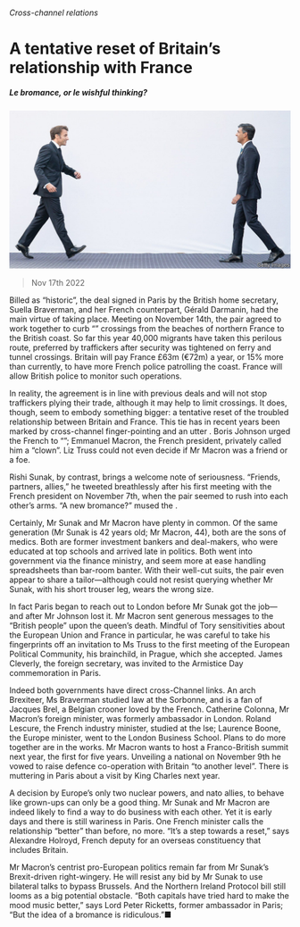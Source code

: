 ###### Cross-channel relations

# A tentative reset of Britain’s relationship with France 

##### Le bromance, or le wishful thinking? 

![image](images/20221119_BRP504.jpg) 

> Nov 17th 2022 

Billed as “historic”, the deal signed in Paris by the British home secretary, Suella Braverman, and her French counterpart, Gérald Darmanin, had the main virtue of taking place. Meeting on November 14th, the pair agreed to work together to curb “” crossings from the beaches of northern France to the British coast. So far this year 40,000 migrants have taken this perilous route, preferred by traffickers after security was tightened on ferry and tunnel crossings. Britain will pay France £63m (€72m) a year, or 15% more than currently, to have more French police patrolling the coast. France will allow British police to monitor such operations.

In reality, the agreement is in line with previous deals and will not stop traffickers plying their trade, although it may help to limit crossings. It does, though, seem to embody something bigger: a tentative reset of the troubled relationship between Britain and France. This tie has in recent years been marked by cross-channel finger-pointing and an utter . Boris Johnson urged the French to “”; Emmanuel Macron, the French president, privately called him a “clown”. Liz Truss could not even decide if Mr Macron was a friend or a foe. 

Rishi Sunak, by contrast, brings a welcome note of seriousness. “Friends, partners, allies,” he tweeted breathlessly after his first meeting with the French president on November 7th, when the pair seemed to rush into each other’s arms. “A new bromance?” mused the . 

Certainly, Mr Sunak and Mr Macron have plenty in common. Of the same generation (Mr Sunak is 42 years old; Mr Macron, 44), both are the sons of medics. Both are former investment bankers and deal-makers, who were educated at top schools and arrived late in politics. Both went into government via the finance ministry, and seem more at ease handling spreadsheets than bar-room banter. With their well-cut suits, the pair even appear to share a tailor—although  could not resist querying whether Mr Sunak, with his short trouser leg, wears the wrong size. 

In fact Paris began to reach out to London before Mr Sunak got the job—and after Mr Johnson lost it. Mr Macron sent generous messages to the “British people” upon the queen’s death. Mindful of Tory sensitivities about the European Union and France in particular, he was careful to take his fingerprints off an invitation to Ms Truss to the first meeting of the European Political Community, his brainchild, in Prague, which she accepted. James Cleverly, the foreign secretary, was invited to the Armistice Day commemoration in Paris. 

Indeed both governments have direct cross-Channel links. An arch Brexiteer, Ms Braverman studied law at the Sorbonne, and is a fan of Jacques Brel, a Belgian crooner loved by the French. Catherine Colonna, Mr Macron’s foreign minister, was formerly ambassador in London. Roland Lescure, the French industry minister, studied at the lse; Laurence Boone, the Europe minister, went to the London Business School. Plans to do more together are in the works. Mr Macron wants to host a Franco-British summit next year, the first for five years. Unveiling a national  on November 9th he vowed to raise defence co-operation with Britain “to another level”. There is muttering in Paris about a visit by King Charles next year. 

A decision by Europe’s only two nuclear powers, and nato allies, to behave like grown-ups can only be a good thing. Mr Sunak and Mr Macron are indeed likely to find a way to do business with each other. Yet it is early days and there is still wariness in Paris. One French minister calls the relationship “better” than before, no more. “It’s a step towards a reset,” says Alexandre Holroyd, French deputy for an overseas constituency that includes Britain.

Mr Macron’s centrist pro-European politics remain far from Mr Sunak’s Brexit-driven right-wingery. He will resist any bid by Mr Sunak to use bilateral talks to bypass Brussels. And the Northern Ireland Protocol bill still looms as a big potential obstacle. “Both capitals have tried hard to make the mood music better,” says Lord Peter Ricketts, former ambassador in Paris; “But the idea of a bromance is ridiculous.”■


